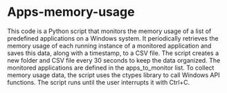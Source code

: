 # Apps-memory-usage

This code is a Python script that monitors the memory usage of a list of predefined applications on a Windows system. 
It periodically retrieves the memory usage of each running instance of a monitored application and saves this data, along with a timestamp, to a CSV file. 
The script creates a new folder and CSV file every 30 seconds to keep the data organized. The monitored applications are defined in the apps_to_monitor list. 
To collect memory usage data, the script uses the ctypes library to call Windows API functions. The script runs until the user interrupts it with Ctrl+C.
